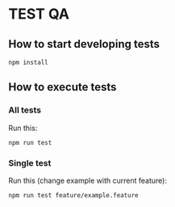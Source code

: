 # TEST QA

## How to start developing tests
```
npm install
```

## How to execute tests

### All tests

Run this:
```
npm run test
```

### Single test

Run this (change example with current feature):
```
npm run test feature/example.feature
```